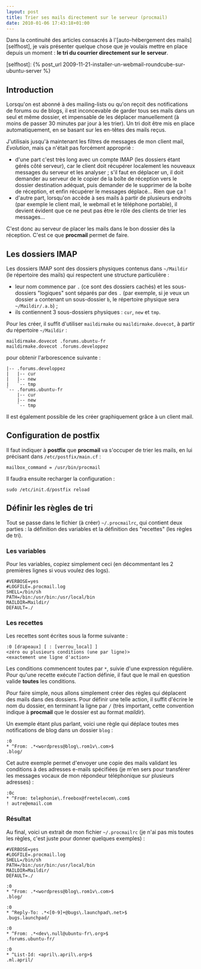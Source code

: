 ```yaml
---
layout: post
title: Trier ses mails directement sur le serveur (procmail)
date: 2010-01-06 17:43:18+01:00
---
```



Dans la continuité des articles consacrés à l'[auto-hébergement des
mails][selfhost], je vais présenter quelque chose que je voulais mettre en place
depuis un moment : **le tri du courrier directement sur le serveur**.

[selfhost]: {% post_url 2009-11-21-installer-un-webmail-roundcube-sur-ubuntu-server %}


## Introduction

Lorsqu'on est abonné à des mailing-lists ou qu'on reçoit des notifications de
forums ou de blogs, il est inconcevable de garder tous ses mails dans un seul et
même dossier, et impensable de les déplacer manuellement (à moins de passer 30
minutes par jour à les trier). Un tri doit être mis en place automatiquement, en
se basant sur les en-têtes des mails reçus.

J'utilisais jusqu'à maintenant les filtres de messages de mon client mail,
_Evolution_, mais ça n'était pas forcément approprié :

  * d'une part c'est très long avec un compte IMAP (les dossiers étant gérés
    côté serveur), car le client doit récupérer localement les nouveaux
    messages du serveur et les analyser ; s'il faut en déplacer un, il doit
    demander au serveur de le copier de la boîte de réception vers le dossier
    destination adéquat, puis demander de le supprimer de la boîte de réception,
    et enfin récupérer le messages déplacé… Rien que ça !
  * d'autre part, lorsqu'on accède à ses mails à partir de plusieurs endroits
    (par exemple le client mail, le webmail et le téléphone portable), il
    devient évident que ce ne peut pas être le rôle des clients de trier les
    messages…

C'est donc au serveur de placer les mails dans le bon dossier dès la réception.
C'est ce que **procmail** permet de faire.


## Les dossiers IMAP

Les dossiers IMAP sont des dossiers physiques contenus dans `~/Maildir` (le
répertoire des mails) qui respectent une structure particulière :

  * leur nom commence par `.` (ce sont des dossiers cachés) et les sous-dossiers
    "logiques" sont séparés par des `.` (par exemple, si je veux un dossier `a`
    contenant un sous-dossier `b`, le répertoire physique sera
    `~/Maildir/.a.b`) ;
  * ils contiennent 3 sous-dossiers physiques : `cur`, `new` et `tmp`.

Pour les créer, il suffit d'utiliser `maildirmake` ou `maildirmake.dovecot`, à
partir du répertoire `~/Maildir` :

    maildirmake.dovecot .forums.ubuntu-fr
    maildirmake.dovecot .forums.developpez

pour obtenir l'arborescence suivante :

    |-- .forums.developpez
    |   |-- cur
    |   |-- new
    |   `-- tmp
    `-- .forums.ubuntu-fr
        |-- cur
        |-- new
        `-- tmp

Il est également possible de les créer graphiquement grâce à un client mail.


## Configuration de postfix

Il faut indiquer à **postfix** que **procmail** va s'occuper de trier les mails,
en lui précisant dans `/etc/postfix/main.cf` :

    mailbox_command = /usr/bin/procmail

Il faudra ensuite recharger la configuration :

    sudo /etc/init.d/postfix reload


## Définir les règles de tri

Tout se passe dans le fichier (à créer) `~/.procmailrc`, qui contient deux
parties : la définition des variables et la définition des "recettes" (les
règles de tri).


### Les variables

Pour les variables, copiez simplement ceci (en décommentant les 2 premières
lignes si vous voulez des logs).

    #VERBOSE=yes
    #LOGFILE=.procmail.log
    SHELL=/bin/sh
    PATH=/bin:/usr/bin:/usr/local/bin
    MAILDIR=Maildir/
    DEFAULT=./


### Les recettes

Les recettes sont écrites sous la forme suivante :

    :0 [drapeaux] [ : [verrou_local] ]
    <zéro ou plusieurs conditions (une par ligne)>
    <exactement une ligne d'action>

Les conditions commencent toutes par `*`, suivie d'une expression régulière.
Pour qu'une recette exécute l'action définie, il faut que le mail en question
valide **toutes** les conditions.

Pour faire simple, nous allons simplement créer des règles qui déplacent des
mails dans des dossiers. Pour définir une telle action, il suffit d'écrire le
nom du dossier, en terminant la ligne par `/` (très important, cette convention
indique à **procmail** que le dossier est au format _maildir_).

Un exemple étant plus parlant, voici une règle qui déplace toutes mes
notifications de blog dans un dossier `blog` :

    :0
    * ^From: .*<wordpress@blog\.rom1v\.com>$
    .blog/

Cet autre exemple permet d'envoyer une copie des mails validant les conditions à
des adresses e-mails spécifiées (je m'en sers pour transférer les messages
vocaux de mon répondeur téléphonique sur plusieurs adresses) :

    :0c
    * ^From: telephonie\.freebox@freetelecom\.com$
    ! autre@email.com


### Résultat

Au final, voici un extrait de mon fichier `~/.procmailrc` (je n'ai pas mis
toutes les règles, c'est juste pour donner quelques exemples) :

    #VERBOSE=yes
    #LOGFILE=.procmail.log
    SHELL=/bin/sh
    PATH=/bin:/usr/bin:/usr/local/bin
    MAILDIR=Maildir/
    DEFAULT=./

    :0
    * ^From: .*<wordpress@blog\.rom1v\.com>$
    .blog/

    :0
    * ^Reply-To: .*<[0-9]+@bugs\.launchpad\.net>$
    .bugs.launchpad/

    :0
    * ^From: .*<dev\.null@ubuntu-fr\.org>$
    .forums.ubuntu-fr/

    :0
    * ^List-Id: <april\.april\.org>$
    .ml.april/
